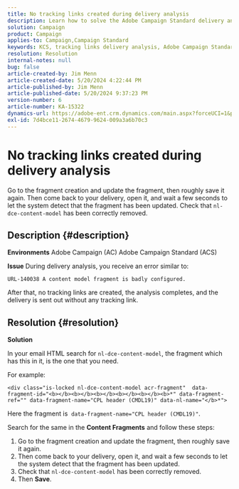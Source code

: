 ```yaml
---
title: No tracking links created during delivery analysis
description: Learn how to solve the Adobe Campaign Standard delivery analysis error.
solution: Campaign
product: Campaign
applies-to: Campaign,Campaign Standard
keywords: KCS, tracking links delivery analysis, Adobe Campaign Standard, Adobe Campaign, error, HTML, fragment, ACS, AC, Troubleshooting
resolution: Resolution
internal-notes: null
bug: false
article-created-by: Jim Menn
article-created-date: 5/20/2024 4:22:44 PM
article-published-by: Jim Menn
article-published-date: 5/20/2024 9:37:23 PM
version-number: 6
article-number: KA-15322
dynamics-url: https://adobe-ent.crm.dynamics.com/main.aspx?forceUCI=1&pagetype=entityrecord&etn=knowledgearticle&id=3540782f-c516-ef11-9f8a-6045bd006268
exl-id: 7d4bce11-2674-4679-9624-009a3a6b70c3
---
```

# No tracking links created during delivery analysis


Go to the fragment creation and update the fragment, then roughly save it again. Then come back to your delivery, open it, and wait a few seconds to let the system detect that the fragment has been updated. Check that `nl-dce-content-model` has been correctly removed.

## Description {#description}


<b>Environments</b>
 Adobe Campaign (AC)
 Adobe Campaign Standard (ACS)

<b>Issue</b>
 During delivery analysis, you receive an error similar to:


```
URL-140038 A content model fragment is badly configured.
```


After that, no tracking links are created, the analysis completes, and the delivery is sent out without any tracking link.


## Resolution {#resolution}


<b>Solution</b>

In your email HTML search for `nl-dce-content-model`, the fragment which has this in it, is the one that you need.

For example:


```
<div class="is-locked nl-dce-content-model acr-fragment"  data-fragment-id="<b></b><b></b><b></b><b></b><b></b><b>*" data-fragment-ref="" data-fragment-name="CPL header (CMDL19)" data-nl-name="</b>*">
```


Here the fragment is  `data-fragment-name="CPL header (CMDL19)"`.

Search for the same in the <b>Content Fragments</b> and follow these steps:

1. Go to the fragment creation and update the fragment, then roughly save it again.
2. Then come back to your delivery, open it, and wait a few seconds to let the system detect that the fragment has been updated.
3. Check that `nl-dce-content-model` has been correctly removed.
4. Then <b>Save</b>.
